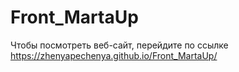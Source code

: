 # Front_MartaUp

Чтобы посмотреть веб-сайт, перейдите по ссылке <https://zhenyapechenya.github.io/Front_MartaUp/>
